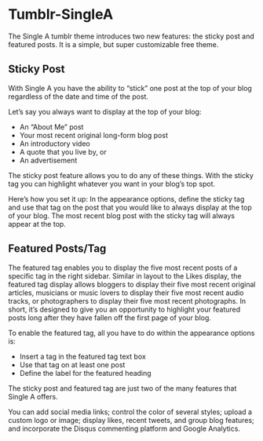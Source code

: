 # Tumblr-SingleA
The Single A tumblr theme introduces two new features: the sticky post and featured posts. It is a simple, but super customizable free theme.

## Sticky Post

With Single A you have the ability to “stick” one post at the top of your blog regardless of the date and time of the post.

Let’s say you always want to display at the top of your blog:

* An “About Me” post
* Your most recent original long-form blog post
* An introductory video
* A quote that you live by, or
* An advertisement

The sticky post feature allows you to do any of these things. With the sticky tag you can highlight whatever you want in your blog’s top spot.

Here’s how you set it up: In the appearance options, define the sticky tag and use that tag on the post that you would like to always display at the top of your blog. The most recent blog post with the sticky tag will always appear at the top.

## Featured Posts/Tag

The featured tag enables you to display the five most recent posts of a specific tag in the right sidebar. Similar in layout to the Likes display, the featured tag display allows bloggers to display their five most recent original articles, musicians or music lovers to display their five most recent audio tracks, or photographers to display their five most recent photographs. In short, it’s designed to give you an opportunity to highlight your featured posts long after they have fallen off the first page of your blog.

To enable the featured tag, all you have to do within the appearance options is:

* Insert a tag in the featured tag text box
* Use that tag on at least one post
* Define the label for the featured heading

The sticky post and featured tag are just two of the many features that Single A offers.

You can add social media links; control the color of several styles; upload a custom logo or image; display likes, recent tweets, and group blog features; and incorporate the Disqus commenting platform and Google Analytics.
